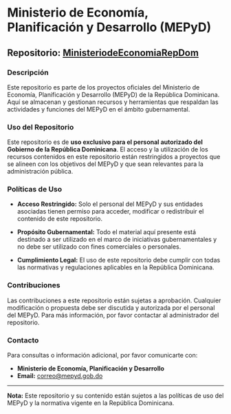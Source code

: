 # Ministerio de Economía, Planificación y Desarrollo (MEPyD)

## Repositorio: [MinisteriodeEconomiaRepDom](https://github.com/MinisteriodeEconomiaRepDom)

### Descripción

Este repositorio es parte de los proyectos oficiales del Ministerio de Economía, Planificación y Desarrollo (MEPyD) de la República Dominicana. Aquí se almacenan y gestionan recursos y herramientas que respaldan las actividades y funciones del MEPyD en el ámbito gubernamental.

### Uso del Repositorio

Este repositorio es de **uso exclusivo para el personal autorizado del Gobierno de la República Dominicana**. El acceso y la utilización de los recursos contenidos en este repositorio están restringidos a proyectos que se alineen con los objetivos del MEPyD y que sean relevantes para la administración pública.

### Políticas de Uso

- **Acceso Restringido:** Solo el personal del MEPyD y sus entidades asociadas tienen permiso para acceder, modificar o redistribuir el contenido de este repositorio.

- **Propósito Gubernamental:** Todo el material aquí presente está destinado a ser utilizado en el marco de iniciativas gubernamentales y no debe ser utilizado con fines comerciales o personales.

- **Cumplimiento Legal:** El uso de este repositorio debe cumplir con todas las normativas y regulaciones aplicables en la República Dominicana.


### Contribuciones

Las contribuciones a este repositorio están sujetas a aprobación. Cualquier modificación o propuesta debe ser discutida y autorizada por el personal del MEPyD. Para más información, por favor contactar al administrador del repositorio.

### Contacto

Para consultas o información adicional, por favor comunicarte con:

- **Ministerio de Economía, Planificación y Desarrollo**
- **Email:** [correo@mepyd.gob.do](mailto:desarrollotic@mepyd.gob.do)

---

**Nota:** Este repositorio y su contenido están sujetos a las políticas de uso del MEPyD y la normativa vigente en la República Dominicana.
